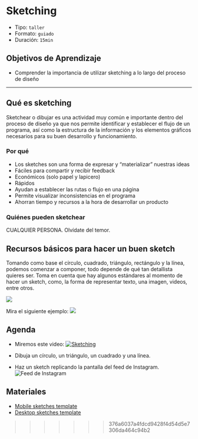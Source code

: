 # Sketching

- Tipo: `taller`
- Formato: `guiado`
- Duración: `15min`

## Objetivos de Aprendizaje

- Comprender la importancia de utilizar sketching a lo largo del proceso de
  diseño

***

## Qué es sketching

Sketchear o dibujar es una actividad muy común e importante dentro del proceso
de diseño ya que nos permite identificar y establecer el flujo de un programa,
así como la estructura de la información y los elementos gráficos necesarios
para su buen desarrollo y funcionamiento.

### Por qué

- Los sketches son una forma de expresar y “materializar” nuestras ideas
- Fáciles para compartir y recibir feedback
- Económicos (solo papel y lapicero)
- Rápidos
- Ayudan a establecer las rutas o flujo en una página
- Permite visualizar inconsistencias en el programa
- Ahorran tiempo y recursos a la hora de desarrollar un producto

### Quiénes pueden sketchear

CUALQUIER PERSONA. Olvídate del temor.

## Recursos básicos para hacer un buen sketch

Tomando como base el círculo, cuadrado, triángulo, rectángulo y la línea,
podemos comenzar a componer, todo depende de qué tan detallista quieres ser.
Toma en cuenta que hay algunos estándares al momento de hacer un sketch, como,
la forma de representar texto, una imagen, videos, entre otros.

![](https://preview.ibb.co/kx4fsb/sketching.jpg)

Mira el siguiente ejemplo:
  ![](https://preview.ibb.co/eAkBFw/ex_sketch_2.jpg)

## Agenda

- Miremos este video:
   [![Sketching](https://img.youtube.com/vi/L1pBhHjGKvI/0.jpg)](https://youtu.be/L1pBhHjGKvI?t=23m00s)

- Dibuja un círculo, un triángulo, un cuadrado y una línea.

- Haz un sketch replicando la pantalla del feed de Instagram.
   ![Feed de Instagram](https://68.media.tumblr.com/3c84f9684e9717224c126a4bb3d53e20/tumblr_inline_obae6aJ6lz1svf3j7_540.jpg)

## Materiales

- [Mobile sketches template](https://drive.google.com/open?id=0B0NdG2VNCDPzRHRXdk96VDFFd2M)
- [Desktop sketches template](https://drive.google.com/open?id=0B0NdG2VNCDPzaWRsQXNpSWtSQ1U)
>>>>>>> 376a6037a4fdcd9428f4d54d5e7306da464c94b2

